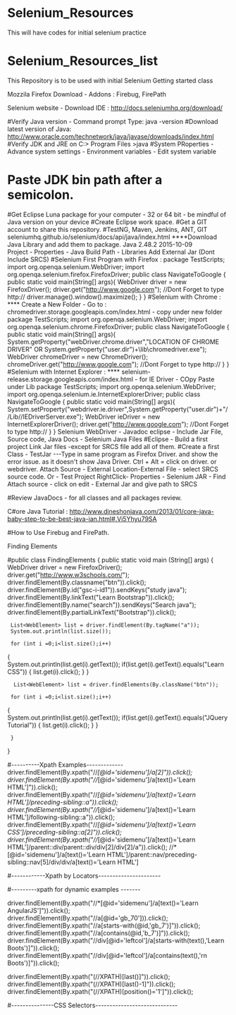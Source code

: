 # Selenium_Resources
This will have codes for initial selenium practice
# Selenium_Resources_list
This Repository is to be used with initial Selenium Getting started class

Mozzila Firefox Download - Addons : Firebug, FirePath

Selenium website - Download IDE : http://docs.seleniumhq.org/download/

#Verify Java version - Command prompt Type:  java -version
#Download latest version of Java: http://www.oracle.com/technetwork/java/javase/downloads/index.html
#Verify JDK and JRE on C:> Program Files >java
#System PRoperties - Advance system settings - Environment variables - Edit system variable
# Paste JDK  bin path after a semicolon. 
#Get Eclipse Luna package for your computer - 32 or 64 bit - be mindful of Java version on your device
#Create Eclipse work space. 
#Get a GIT account to share this repository. 
#TestNG, Maven, Jenkins, ANT, GIT 
seleniumhq.github.io/selenium/docs/api/java/index.html
****Download Java Library and add them to package. Java 2.48.2 2015-10-09  
Project - Properties - Java Build Path - Libraries Add External Jar (Dont Include SRCS)
#Selenium First Program with Firefox : 
package TestScripts; 
import org.openqa.selenium.WebDriver;
import org.openqa.selenium.firefox.FirefoxDriver;
public class NavigateToGoogle {
     public static void  main(String[] args){
          WebDriver driver = new FirefoxDriver();
          driver.get("http://www.google.com"); //Dont Forget to type http://
          driver.manage().window().maximize();
       }
   }
#Selenium with Chrome : 
**** Create a New Folder - Go to : chromedriver.storage.googleapis.com/index.html - copy under new folder
package TestScripts; 
import org.openqa.selenium.WebDriver;
import org.openqa.selenium.chrome.FirefoxDriver;
public class NavigateToGoogle {
     public static void  main(String[] args){
         System.getProperty("webDriver.chrome.driver","LOCATION OF CHROME DRIVER" OR System.getProperty("user.dir")+\lib\\chromedriver.exe");
          WebDriver chromeDriver = new ChromeDriver();
          chromeDriver.get("http://www.google.com"); //Dont Forget to type http://
       }
   }
#Selenium with Internet Explorer : 
**** selenium-release.storage.googleapis.com/index.html - for IE Driver - COpy Paste under Lib
package TestScripts; 
import org.openqa.selenium.WebDriver;
import org.openqa.selenium.ie.InternetExplorerDriver;
public class NavigateToGoogle {
     public static void  main(String[] args){
          System.setProperty("webdriver.ie.driver",System.getProperty("user.dir")+"//Lib//IEDriverServer.exe");
          WebDriver ieDriver = new InternetExplorerDriver();
          driver.get("http://www.google.com"); //Dont Forget to type http://
       }
   }
Selenium WebDriver - Javadoc eclipse - 
Include Jar File, Source code, Java Docs - Selenium Java Files
#Eclipse - Build a first project
Link Jar files -except for SRCS file add all of them. 
#Create a first Class - TestJar
---Type in same program as Firefox Driver. and show the error issue. as it doesn't show Java Driver. 
Ctrl + Alt = click on driver. or webdriver. Attach Source - External Location-External File - select SRCS source code. 
Or - Test Project RightClick- Properties - Selenium JAR - Find Attach source - click on edit - External Jar and give path to SRCS

#Review JavaDocs - for all classes and all  packages review. 

C#ore Java Tutorial : http://www.dineshonjava.com/2013/01/core-java-baby-step-to-be-best-java-ian.html#.Vi5Yhyu79SA

#How to Use Firebug and FirePath. 

Finding Elements

#public class FindingElements {
   public static void main (String[] args) {
     WebDriver driver = new FirefoxDriver();
     driver.get("http://www.w3schools.com/");
     driver.findElement(By.classname("btn")).click();
     driver.findElement(By.id("gsc-i-id1")).sendKeys("study java");
     driver.findElement(By.linkText("Learn Bootstrap")).click();
     driver.findElement(By.name("search")).sendKeys("Search java");
     driver.findElement(By.partialLinkText("Bootstrap")).click();
     
     List<WebElement> list = driver.findElement(By.tagName("a"));
     System.out.println(list.size());
     
     for (int i =0;i<list.size();i++)
   {  
   System.out.println(list.get(i).getText());
     if(list.get(i).getText().equals("Learn CSS")) {
     list.get(i).click();
     }
   }
     
      List<WebElement> list = driver.findElements(By.className("btn"));
     
     for (int i =0;i<list.size();i++)
   {  
   System.out.println(list.get(i).getText());
     if(list.get(i).getText().equals("JQuery Tutorial")) {
     list.get(i).click();
     }
   }
     
     }
 }
 
#----------Xpath Examples-------------
driver.findElement(By.xpath("//*[@id='sidemenu']/a[2]")).click();
driver.findElement(By.xpath("//*[@id='sidemenu']/a[text()='Learn HTML']")).click();
driver.findElement(By.xpath("//*[@id='sidemenu']/a[text()='Learn HTML']/preceding-sibling::a")).click();
driver.findElement(By.xpath("//*[@id='sidemenu']/a[text()='Learn HTML']/following-sibling::a")).click();
driver.findElement(By.xpath("//*[@id='sidemenu']/a[text()='Learn CSS']/preceding-sibling::a[2]")).click();
driver.findElement(By.xpath("//*[@id='sidemenu']/a[text()='Learn HTML']/parent::div/parent::div/div[2]/div[2]/a")).click();
//*[@id='sidemenu']/a[text()='Learn HTML']/parent::nav/preceding-sibling::nav[5]/div/div/a[text()='Learn HTML']

#------------Xpath by Locators----------------------

#---------xpath for dynamic examples -------

driver.findElement(By.xpath("//*[@id='sidemenu']/a[text()='Learn AngularJS']")).click();
driver.findElement(By.xpath("//a[@id='gb_70'])).click();
driver.findElement(By.xpath("//a[starts-with(@id,'gb_7')]")).click();
driver.findElement(By.xpath("//a[contains(@id,'b_7')]")).click();
driver.findElement(By.xpath("//div[@id='leftcol']/a[starts-with(text(),'Learn Boots')]")).click();
driver.findElement(By.xpath("//div[@id='leftcol']/a[contains(text(),'rn Boots')]")).click();

driver.findElement(By.xpath("(//XPATH)[last()]")).click();
driver.findElement(By.xpath("(//XPATH)[last()-1]")).click();
driver.findElement(By.xpath("(//XPATH)[position()='1']")).click();

#---------------CSS Selectors-----------------------------
